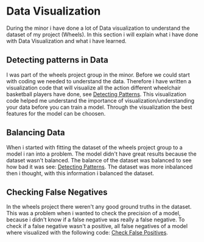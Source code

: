 # Data Visualization
During the minor i have done a lot of Data visualization to understand the dataset of my project (Wheels). In this section i will explain what i have done with Data Visualization and what i have learned.

## Detecting patterns in Data
I was part of the wheels project group in the minor. Before we could start with coding we needed to understand the data. Therefore i have written a visualization code that will visualize all the action different wheelchair basketball players have done, see [Detecting Patterns](Data_Visualization/). This visualization code helped me understand the importance of visualization/understanding your data before you can train a model. Through the visualization the best features for the model can be choosen. 

## Balancing Data 
When i started with fitting the dataset of the wheels project group to a model i ran into a problem. The model didn't have great results because the dataset wasn't balanced. The balance of the dataset was balanced to see how bad it was see: [Detecting Patterns](Data_Visualization/). The dataset was more inbalanced then i thought, with this information i balanced the dataset.

## Checking False Negatives
In the wheels project there weren't any good ground truths in the dataset. This was a problem when i wanted to check the precision of a model, because i didn't know if a false negative was really a false negative. To check if a false negative wasn't a positive, all false negatives of a model where visualized with the following code: [Check False Positives](Data_Visualization/). 
